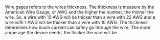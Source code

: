 Wire gages refers to the wires thickness. The thickness is measure by the American Wire Gauge, or AWG and the higher the number, the thinner the wire. So, a wire with 10 AWG will be thicker than a wire with 22 AWG and a wire with 1 AWG will be thicker than a wire with 10 AWG. The thickness determines how much current can safely go through the wire, The more amperage the device needs, the thicker the wire will be.